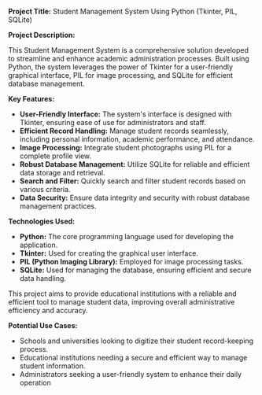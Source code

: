 
**Project Title:** Student Management System Using Python (Tkinter, PIL, SQLite)

**Project Description:**

This Student Management System is a comprehensive solution developed to streamline and enhance academic administration processes. Built using Python, the system leverages the power of Tkinter for a user-friendly graphical interface, PIL for image processing, and SQLite for efficient database management. 

**Key Features:**

- **User-Friendly Interface:** The system's interface is designed with Tkinter, ensuring ease of use for administrators and staff.
- **Efficient Record Handling:** Manage student records seamlessly, including personal information, academic performance, and attendance.
- **Image Processing:** Integrate student photographs using PIL for a complete profile view.
- **Robust Database Management:** Utilize SQLite for reliable and efficient data storage and retrieval.
- **Search and Filter:** Quickly search and filter student records based on various criteria.
- **Data Security:** Ensure data integrity and security with robust database management practices.

**Technologies Used:**

- **Python:** The core programming language used for developing the application.
- **Tkinter:** Used for creating the graphical user interface.
- **PIL (Python Imaging Library):** Employed for image processing tasks.
- **SQLite:** Used for managing the database, ensuring efficient and secure data handling.

This project aims to provide educational institutions with a reliable and efficient tool to manage student data, improving overall administrative efficiency and accuracy.

**Potential Use Cases:**

- Schools and universities looking to digitize their student record-keeping process.
- Educational institutions needing a secure and efficient way to manage student information.
- Administrators seeking a user-friendly system to enhance their daily operation
